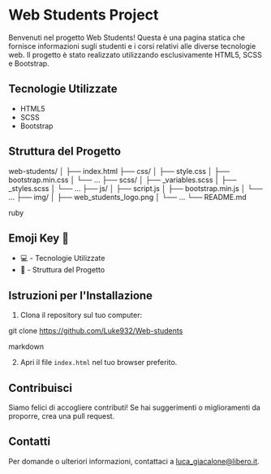 # Web Students Project


Benvenuti nel progetto Web Students! Questa è una pagina statica che fornisce informazioni sugli studenti e i corsi relativi alle diverse tecnologie web. Il progetto è stato realizzato utilizzando esclusivamente HTML5, SCSS e Bootstrap.

## Tecnologie Utilizzate
- HTML5
- SCSS
- Bootstrap

## Struttura del Progetto

web-students/
│
├── index.html
├── css/
│ ├── style.css
│ ├── bootstrap.min.css
│ └── ...
├── scss/
│ ├── _variables.scss
│ ├── _styles.scss
│ └── ...
├── js/
│ ├── script.js
│ ├── bootstrap.min.js
│ └── ...
├── img/
│ ├── web_students_logo.png
│ └── ...
└── README.md

ruby


## Emoji Key 🚀
- :computer: - Tecnologie Utilizzate
- :file_folder: - Struttura del Progetto

## Istruzioni per l'Installazione
1. Clona il repository sul tuo computer:

git clone https://github.com/Luke932/Web-students

markdown


2. Apri il file `index.html` nel tuo browser preferito.

## Contribuisci
Siamo felici di accogliere contributi! Se hai suggerimenti o miglioramenti da proporre, crea una pull request.

## Contatti
Per domande o ulteriori informazioni, contattaci a luca_giacalone@libero.it.
